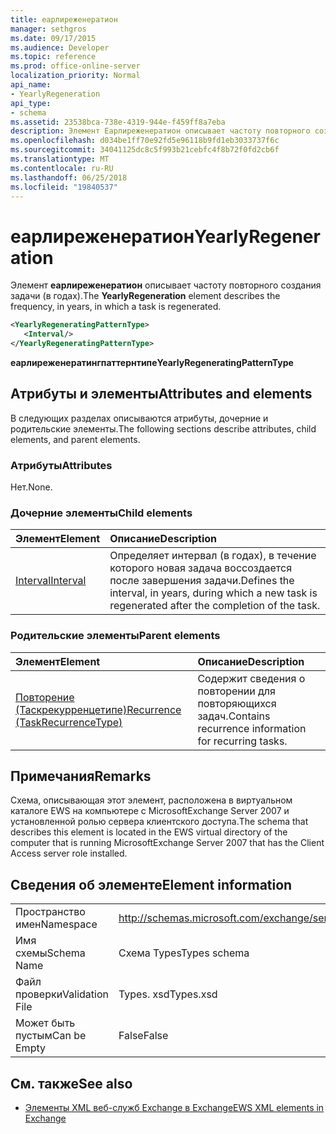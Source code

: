 ```yaml
---
title: еарлиреженератион
manager: sethgros
ms.date: 09/17/2015
ms.audience: Developer
ms.topic: reference
ms.prod: office-online-server
localization_priority: Normal
api_name:
- YearlyRegeneration
api_type:
- schema
ms.assetid: 23538bca-738e-4319-944e-f459ff8a7eba
description: Элемент Еарлиреженератион описывает частоту повторного создания задачи (в годах).
ms.openlocfilehash: d034be1ff70e92fd5e96118b9fd1eb3033737f6c
ms.sourcegitcommit: 34041125dc8c5f993b21cebfc4f8b72f0fd2cb6f
ms.translationtype: MT
ms.contentlocale: ru-RU
ms.lasthandoff: 06/25/2018
ms.locfileid: "19840537"
---
```

# <a name="yearlyregeneration"></a><span data-ttu-id="1f206-103">еарлиреженератион</span><span class="sxs-lookup"><span data-stu-id="1f206-103">YearlyRegeneration</span></span>

<span data-ttu-id="1f206-104">Элемент **еарлиреженератион** описывает частоту повторного создания задачи (в годах).</span><span class="sxs-lookup"><span data-stu-id="1f206-104">The **YearlyRegeneration** element describes the frequency, in years, in which a task is regenerated.</span></span> 
  
```xml
<YearlyRegeneratingPatternType>
   <Interval/>
</YearlyRegeneratingPatternType>
```

<span data-ttu-id="1f206-105">**еарлиреженератингпаттернтипе**</span><span class="sxs-lookup"><span data-stu-id="1f206-105">**YearlyRegeneratingPatternType**</span></span>

## <a name="attributes-and-elements"></a><span data-ttu-id="1f206-106">Атрибуты и элементы</span><span class="sxs-lookup"><span data-stu-id="1f206-106">Attributes and elements</span></span>

<span data-ttu-id="1f206-107">В следующих разделах описываются атрибуты, дочерние и родительские элементы.</span><span class="sxs-lookup"><span data-stu-id="1f206-107">The following sections describe attributes, child elements, and parent elements.</span></span>
  
### <a name="attributes"></a><span data-ttu-id="1f206-108">Атрибуты</span><span class="sxs-lookup"><span data-stu-id="1f206-108">Attributes</span></span>

<span data-ttu-id="1f206-109">Нет.</span><span class="sxs-lookup"><span data-stu-id="1f206-109">None.</span></span>
  
### <a name="child-elements"></a><span data-ttu-id="1f206-110">Дочерние элементы</span><span class="sxs-lookup"><span data-stu-id="1f206-110">Child elements</span></span>

|<span data-ttu-id="1f206-111">**Элемент**</span><span class="sxs-lookup"><span data-stu-id="1f206-111">**Element**</span></span>|<span data-ttu-id="1f206-112">**Описание**</span><span class="sxs-lookup"><span data-stu-id="1f206-112">**Description**</span></span>|
|:-----|:-----|
|[<span data-ttu-id="1f206-113">Interval</span><span class="sxs-lookup"><span data-stu-id="1f206-113">Interval</span></span>](interval.md) <br/> |<span data-ttu-id="1f206-114">Определяет интервал (в годах), в течение которого новая задача воссоздается после завершения задачи.</span><span class="sxs-lookup"><span data-stu-id="1f206-114">Defines the interval, in years, during which a new task is regenerated after the completion of the task.</span></span>  <br/> |
   
### <a name="parent-elements"></a><span data-ttu-id="1f206-115">Родительские элементы</span><span class="sxs-lookup"><span data-stu-id="1f206-115">Parent elements</span></span>

|<span data-ttu-id="1f206-116">**Элемент**</span><span class="sxs-lookup"><span data-stu-id="1f206-116">**Element**</span></span>|<span data-ttu-id="1f206-117">**Описание**</span><span class="sxs-lookup"><span data-stu-id="1f206-117">**Description**</span></span>|
|:-----|:-----|
|[<span data-ttu-id="1f206-118">Повторение (Таскрекурренцетипе)</span><span class="sxs-lookup"><span data-stu-id="1f206-118">Recurrence (TaskRecurrenceType)</span></span>](recurrence-taskrecurrencetype.md) <br/> |<span data-ttu-id="1f206-119">Содержит сведения о повторении для повторяющихся задач.</span><span class="sxs-lookup"><span data-stu-id="1f206-119">Contains recurrence information for recurring tasks.</span></span>  <br/> |
   
## <a name="remarks"></a><span data-ttu-id="1f206-120">Примечания</span><span class="sxs-lookup"><span data-stu-id="1f206-120">Remarks</span></span>

<span data-ttu-id="1f206-121">Схема, описывающая этот элемент, расположена в виртуальном каталоге EWS на компьютере с MicrosoftExchange Server 2007 и установленной ролью сервера клиентского доступа.</span><span class="sxs-lookup"><span data-stu-id="1f206-121">The schema that describes this element is located in the EWS virtual directory of the computer that is running MicrosoftExchange Server 2007 that has the Client Access server role installed.</span></span> 
  
## <a name="element-information"></a><span data-ttu-id="1f206-122">Сведения об элементе</span><span class="sxs-lookup"><span data-stu-id="1f206-122">Element information</span></span>

|||
|:-----|:-----|
|<span data-ttu-id="1f206-123">Пространство имен</span><span class="sxs-lookup"><span data-stu-id="1f206-123">Namespace</span></span>  <br/> |http://schemas.microsoft.com/exchange/services/2006/types  <br/> |
|<span data-ttu-id="1f206-124">Имя схемы</span><span class="sxs-lookup"><span data-stu-id="1f206-124">Schema Name</span></span>  <br/> |<span data-ttu-id="1f206-125">Схема Types</span><span class="sxs-lookup"><span data-stu-id="1f206-125">Types schema</span></span>  <br/> |
|<span data-ttu-id="1f206-126">Файл проверки</span><span class="sxs-lookup"><span data-stu-id="1f206-126">Validation File</span></span>  <br/> |<span data-ttu-id="1f206-127">Types. xsd</span><span class="sxs-lookup"><span data-stu-id="1f206-127">Types.xsd</span></span>  <br/> |
|<span data-ttu-id="1f206-128">Может быть пустым</span><span class="sxs-lookup"><span data-stu-id="1f206-128">Can be Empty</span></span>  <br/> |<span data-ttu-id="1f206-129">False</span><span class="sxs-lookup"><span data-stu-id="1f206-129">False</span></span>  <br/> |
   
## <a name="see-also"></a><span data-ttu-id="1f206-130">См. также</span><span class="sxs-lookup"><span data-stu-id="1f206-130">See also</span></span>

- [<span data-ttu-id="1f206-131">Элементы XML веб-служб Exchange в Exchange</span><span class="sxs-lookup"><span data-stu-id="1f206-131">EWS XML elements in Exchange</span></span>](ews-xml-elements-in-exchange.md)

